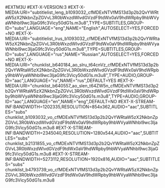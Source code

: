 #EXTM3U
#EXT-X-VERSION:3
#EXT-X-MEDIA:URI="subtitlelist_leng_b1093032_cfMDExNTVfMS13d3p2b2QvYWRtaW5zX2NkbnZpZGVvL3R0bWxzdWIvdGVzdF9tdWx0aV9hdWRpby9hbWVyaWNhbl9wc3ljaG9fc3Vicy50dG1s.m3u8",TYPE=SUBTITLES,GROUP-ID="subs",LANGUAGE="eng",NAME="English",AUTOSELECT=YES,FORCED=NO
#EXT-X-MEDIA:URI="subtitlelist_lrus_b1093032_cfMDExNTVfMS13d3p2b2QvYWRtaW5zX2NkbnZpZGVvL3R0bWxzdWIvdGVzdF9tdWx0aV9hdWRpby9hbWVyaWNhbl9wc3ljaG9fc3Vicy50dG1s.m3u8",TYPE=SUBTITLES,GROUP-ID="subs",LANGUAGE="rus",NAME="Russian",AUTOSELECT=YES,FORCED=NO
#EXT-X-MEDIA:URI="chunklist_b640184_ao_slru_t64cnVz_cfMDExNTVfMS13d3p2b2QvYWRtaW5zX2NkbnZpZGVvL3R0bWxzdWIvdGVzdF9tdWx0aV9hdWRpby9hbWVyaWNhbl9wc3ljaG9fc3Vicy50dG1s.m3u8",TYPE=AUDIO,GROUP-ID="aac",LANGUAGE="ru",NAME="rus",DEFAULT=YES
#EXT-X-MEDIA:URI="chunklist_b640557_ao_slen_t64ZW5n_cfMDExNTVfMS13d3p2b2QvYWRtaW5zX2NkbnZpZGVvL3R0bWxzdWIvdGVzdF9tdWx0aV9hdWRpby9hbWVyaWNhbl9wc3ljaG9fc3Vicy50dG1s.m3u8",TYPE=AUDIO,GROUP-ID="aac",LANGUAGE="en",NAME="eng",DEFAULT=NO
#EXT-X-STREAM-INF:BANDWIDTH=1202335,RESOLUTION=854x362,AUDIO="aac",SUBTITLES="subs"
chunklist_b1093032_vo_cfMDExNTVfMS13d3p2b2QvYWRtaW5zX2NkbnZpZGVvL3R0bWxzdWIvdGVzdF9tdWx0aV9hdWRpby9hbWVyaWNhbl9wc3ljaG9fc3Vicy50dG1s.m3u8
#EXT-X-STREAM-INF:BANDWIDTH=2345040,RESOLUTION=1280x544,AUDIO="aac",SUBTITLES="subs"
chunklist_b2131855_vo_cfMDExNTVfMS13d3p2b2QvYWRtaW5zX2NkbnZpZGVvL3R0bWxzdWIvdGVzdF9tdWx0aV9hdWRpby9hbWVyaWNhbl9wc3ljaG9fc3Vicy50dG1s.m3u8
#EXT-X-STREAM-INF:BANDWIDTH=5273112,RESOLUTION=1920x816,AUDIO="aac",SUBTITLES="subs"
chunklist_b4793739_vo_cfMDExNTVfMS13d3p2b2QvYWRtaW5zX2NkbnZpZGVvL3R0bWxzdWIvdGVzdF9tdWx0aV9hdWRpby9hbWVyaWNhbl9wc3ljaG9fc3Vicy50dG1s.m3u8
